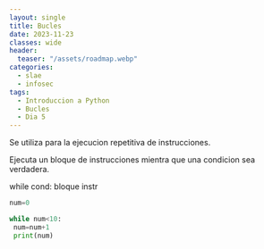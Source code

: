 ```yaml
---
layout: single
title: Bucles
date: 2023-11-23
classes: wide
header:
  teaser: "/assets/roadmap.webp"
categories:
  - slae
  - infosec
tags:
  - Introduccion a Python
  - Bucles
  - Dia 5
---
```




Se utiliza para la ejecucion repetitiva de instrucciones.

Ejecuta un bloque de instrucciones mientra que una condicion sea verdadera.

while cond:
 bloque instr
 
```python
num=0

while num<10:
 num=num+1
 print(num)
```